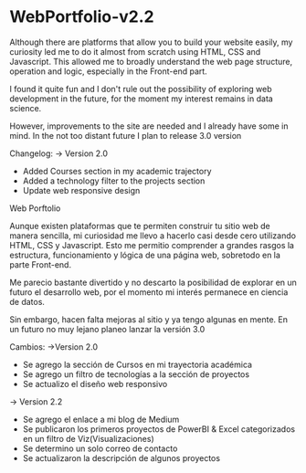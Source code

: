 # WebPortfolio-v2.2

Although there are platforms that allow you to build your website easily, my curiosity led me to do it almost from scratch using HTML, CSS and Javascript. This allowed me to broadly understand the web page structure, operation and logic, especially in the Front-end part.

I found it quite fun and I don't rule out the possibility of exploring web development in the future, for the moment my interest remains in data science.

However, improvements to the site are needed and I already have some in mind. In the not too distant future I plan to release 3.0 version

Changelog:
-> Version 2.0
- Added Courses section in my academic trajectory
- Added a technology filter to the projects section
- Update web responsive design


Web Porftolio

Aunque existen plataformas que te permiten construir tu sitio web de manera sencilla, mi curiosidad me llevo a hacerlo casi desde cero utilizando HTML, CSS y Javascript. Esto me permitio comprender a grandes rasgos la estructura, funcionamiento y lógica de una página web, sobretodo en la parte Front-end.

Me parecio bastante divertido y no descarto la posibilidad de explorar en un futuro el desarrollo web, por el momento mi interés permanece en ciencia de datos.

Sin embargo, hacen falta mejoras al sitio y ya tengo algunas en mente. En un futuro no muy lejano planeo lanzar la versión 3.0

Cambios:
->Version 2.0
- Se agrego la sección de Cursos en mi trayectoria académica
- Se agrego un filtro de tecnologías a la sección de proyectos
- Se actualizo el diseño web responsivo

-> Version 2.2 
- Se agrego el enlace a mi blog de Medium
- Se publicaron los primeros proyectos de PowerBI & Excel categorizados en un filtro de Viz(Visualizaciones)
- Se determino un solo correo de contacto
- Se actualizaron la descripción de algunos proyectos
